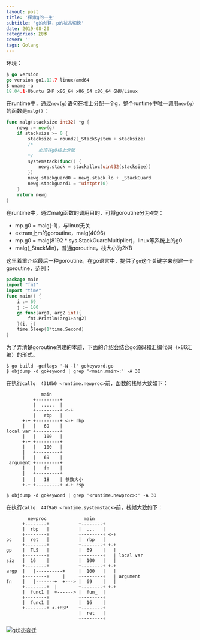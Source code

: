 ```yaml
---
layout: post
title: '探索g的一生'
subtitle: 'g的创建，p的状态切换'
date: 2019-08-20
categories: 技术
cover: ''
tags: Golang
---
```


环境：
```go
$ go version
go version go1.12.7 linux/amd64
$ uname -a
18.04.1-Ubuntu SMP x86_64 x86_64 x86_64 GNU/Linux
```

在runtime中，通过`new(g)`语句在堆上分配一个g，整个runtime中唯一调用`new(g)`的函数是`malg()`：
```go
func malg(stacksize int32) *g {
	newg := new(g)
	if stacksize >= 0 {
        stacksize = round2(_StackSystem + stacksize)
        /*
            必须在g0栈上分配
        */
		systemstack(func() {
            newg.stack = stackalloc(uint32(stacksize))
		})
		newg.stackguard0 = newg.stack.lo + _StackGuard
		newg.stackguard1 = ^uintptr(0)
	}
	return newg
}
```
在runtime中，通过malg函数的调用目的，可将goroutine分为4类：
- mp.g0 = malg(-1)，与linux无关
- extram上m的goroutine，malg(4096)
- mp.g0 = malg(8192 * sys.StackGuardMultiplier)，linux等系统上的g0
- malg(_StackMin)，普通goroutine，栈大小为2KB

这里着重介绍最后一种goroutine。在go语言中，提供了`go`这个关键字来创建一个goroutine，范例：
```go
package main
import "fmt"
import "time"
func main() {
	i := 69
	j := 100
	go func(arg1, arg2 int){
		fmt.Println(arg1+arg2)
	}(i, j)
	time.Sleep(1*time.Second)
}
```
为了弄清楚goroutine创建的本质，下面的介绍会结合go源码和汇编代码（x86汇编）的形式。
```
$ go build -gcflags '-N -l' gokeyword.go
$ objdump -d gokeyword | grep '<main.main>:' -A 30
```
在执行`callq  4310b0 <runtime.newproc>`前，函数的栈帧大致如下：
```
			 main
          +---------+
          |  .....  |
          +---------+ <-+
          |   rbp   |
      +-+ +---------+ <-+ rbp
      |   |   69    |
local var +---------+
      |   |   100   |
      +-+ +---------+
      |   |   100   |
      |   +---------+
      |   |   69    |
 argument +---------+
      |   |   fn    |
      |   +---------+
      |   |   18    | 参数大小
      +-+ +---------+ <-+ rsp
```
```
$ objdump -d gokeyword | grep '<runtime.newproc>:' -A 30
```
在执行`callq  44f9a0 <runtime.systemstack>`前，栈帧大致如下：
```
        newproc              main
      +--------+           +--------+
      |  rbp   |           |  ...   |
      +--------+           +--------+ <-+
pc    |  ret   |           |  rbp   |
      +--------+           +--------+ +-+
gp    |  TLS   |           |  69    |   |
      +--------+           +--------+   | local var
siz   |  16    |           |  100   |   |
      +--------+           +--------+ +-+
argp  |   |----------+     |  100   |   |
      +--------+     |     +--------+   | argument
fn    |   |-------+  +---> |  69    |   |
      +--------+  |        +--------+ +-+
      |  func1 |  +------> |  fun_  |
      +--------+           +--------+
      |  func1 |           |  16    |
      +--------+ <-+RSP    +--------+
                           |  ret   |
                           +--------+
```


![g状态变迁](http://ww1.sinaimg.cn/large/c9caade4gy1g66g3tbu1uj21kq0y0dmg.jpg)
